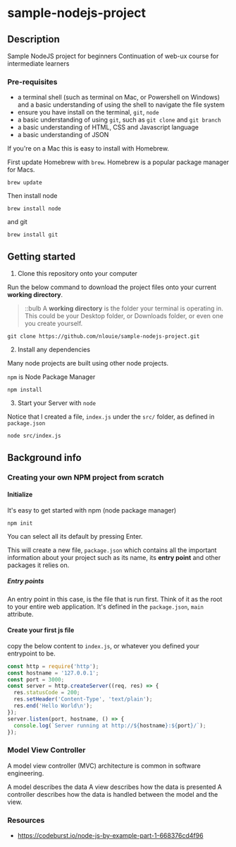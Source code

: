 # sample-nodejs-project

## Description

Sample NodeJS project for beginners
Continuation of web-ux course for intermediate learners

### Pre-requisites

- a terminal shell (such as terminal on Mac, or Powershell on Windows) and a basic understanding of using the shell to navigate the file system
- ensure you have install on the terminal, `git`, `node`
- a basic understanding of using `git`, such as `git clone` and `git branch`
- a basic understanding of HTML, CSS and Javascript language
- a basic understanding of JSON

If you're on a Mac this is easy to install with Homebrew.

First update Homebrew with `brew`. Homebrew is a popular package manager for Macs.

```shell
brew update
```

Then install node

```shell
brew install node
```

and git

```shell
brew install git
```

## Getting started

1. Clone this repository onto your computer

Run the below command to download the project files onto your current **working directory**.

> ::bulb A **working directory** is the folder your terminal is operating in.
This could be your Desktop folder, or Downloads folder, or even one you create yourself.

```shell
git clone https://github.com/nlouie/sample-nodejs-project.git
```

2. Install any dependencies

Many node projects are built using other node projects.

`npm` is Node Package Manager

```shell
npm install
```

3. Start your Server with `node`

Notice that I created a file, `index.js` under the `src/` folder, as defined in `package.json`

```shell
node src/index.js
```

## Background info

### Creating your own NPM project from scratch

#### Initialize

It's easy to get started with npm (node package manager)

```shell
npm init
```

You can select all its default by pressing Enter.

This will create a new file, `package.json` which contains all the important information about your project such as its name, its **entry point** and other packages it relies on.

##### Entry points

An entry point in this case, is the file that is run first. Think of it as the root to your entire web application. It's defined in the `package.json`, `main` attribute.

#### Create your first js file

copy the below content to `index.js`, or whatever you defined your entrypoint to be.

```Javascript
const http = require('http');
const hostname = '127.0.0.1';
const port = 3000;
const server = http.createServer((req, res) => {
  res.statusCode = 200;
  res.setHeader('Content-Type', 'text/plain');
  res.end('Hello World\n');
});
server.listen(port, hostname, () => {
  console.log(`Server running at http://${hostname}:${port}/`);
});

```

### Model View Controller

A model view controller (MVC) architecture is common in software engineering.

A model describes the data
A view describes how the data is presented
A controller describes how the data is handled between the model and the view.


### Resources

- https://codeburst.io/node-js-by-example-part-1-668376cd4f96
